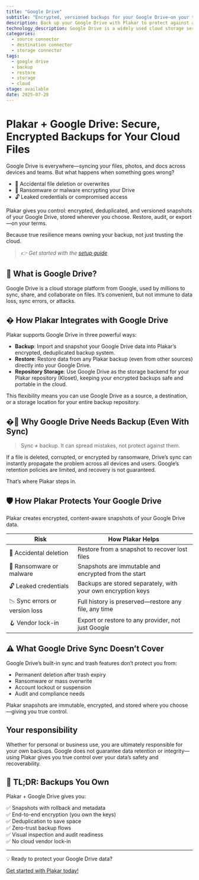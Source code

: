 ```yaml
---
title: "Google Drive"
subtitle: "Encrypted, versioned backups for your Google Drive—on your terms"
description: Back up your Google Drive with Plakar to protect against accidental deletion, ransomware, and sync errors. Immutable, encrypted, and restorable—no vendor lock-in.
technology_description: Google Drive is a widely used cloud storage service for individuals and businesses, syncing files across devices and teams.
categories:
  - source connector
  - destination connector
  - storage connector
tags:
  - google drive
  - backup
  - restore
  - storage
  - cloud
stage: available
date: 2025-07-28
---
```


# Plakar + Google Drive: Secure, Encrypted Backups for Your Cloud Files

Google Drive is everywhere—syncing your files, photos, and docs across devices and teams. But what happens when something goes wrong?

- 🧍 Accidental file deletion or overwrites
- 🦠 Ransomware or malware encrypting your Drive
- 🔓 Leaked credentials or compromised access

Plakar gives you control: encrypted, deduplicated, and versioned snapshots of your Google Drive, stored wherever you choose. Restore, audit, or export—on your terms.

Because true resilience means owning your backup, not just trusting the cloud.

> *👉 Get started with the [setup guide](docs/main/integrations/googledrive/)*

## 🧠 What is Google Drive?

Google Drive is a cloud storage platform from Google, used by millions to sync, share, and collaborate on files. It’s convenient, but not immune to data loss, sync errors, or attacks.

## � How Plakar Integrates with Google Drive

Plakar supports Google Drive in three powerful ways:

- **Backup**: Import and snapshot your Google Drive data into Plakar’s encrypted, deduplicated backup system.
- **Restore**: Restore data from any Plakar backup (even from other sources) directly into your Google Drive.
- **Repository Storage**: Use Google Drive as the storage backend for your Plakar repository (Kloset), keeping your encrypted backups safe and portable in the cloud.

This flexibility means you can use Google Drive as a source, a destination, or a storage location for your entire backup repository.

## �🚨 Why Google Drive Needs Backup (Even With Sync)

>Sync ≠ backup. It can spread mistakes, not protect against them.

If a file is deleted, corrupted, or encrypted by ransomware, Drive’s sync can instantly propagate the problem across all devices and users. Google’s retention policies are limited, and recovery is not guaranteed.

That’s where Plakar steps in.

## 🛡️ How Plakar Protects Your Google Drive

Plakar creates encrypted, content-aware snapshots of your Google Drive data.

| **Risk**                        | **How Plakar Helps**                                            |
|---------------------------------|------------------------------------------------------------------|
| 🧍 Accidental deletion           | Restore from a snapshot to recover lost files                    |
| 🦠 Ransomware or malware         | Snapshots are immutable and encrypted from the start             |
| 🔓 Leaked credentials            | Backups are stored separately, with your own encryption keys     |
| 📉 Sync errors or version loss   | Full history is preserved—restore any file, any time             |
| 🪝 Vendor lock-in                | Export or restore to any provider, not just Google               |

## ⚠️ What Google Drive Sync Doesn’t Cover

Google Drive’s built-in sync and trash features don’t protect you from:

- Permanent deletion after trash expiry
- Ransomware or mass overwrite
- Account lockout or suspension
- Audit and compliance needs

Plakar snapshots are immutable, encrypted, and stored where you choose—giving you true control.

## Your responsibility

Whether for personal or business use, you are ultimately responsible for your own backups. Google does not guarantee data retention or integrity—using Plakar gives you true control over your data’s safety and recoverability.

## 🔄 TL;DR: Backups You Own

Plakar + Google Drive gives you:

✅ Snapshots with rollback and metadata  
✅ End-to-end encryption (you own the keys)  
✅ Deduplication to save space  
✅ Zero-trust backup flows  
✅ Visual inspection and audit readiness  
✅ No cloud vendor lock-in

---

💡 Ready to protect your Google Drive data?

[Get started with Plakar today!](https://plakar.io/docs/main/integrations/google-drive/)